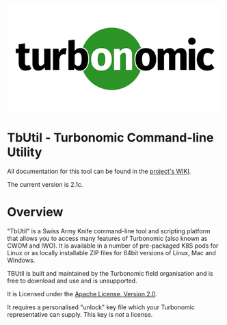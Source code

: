 <p align="center">
  <img src="assets/logo.png">
</p>

<!--
http://www.apache.org/licenses/LICENSE-2.0.txt


Copyright 2021 Turbonomic

Licensed under the Apache License, Version 2.0 (the "License");
you may not use this file except in compliance with the License.
You may obtain a copy of the License at

    http://www.apache.org/licenses/LICENSE-2.0

Unless required by applicable law or agreed to in writing, software
distributed under the License is distributed on an "AS IS" BASIS,
WITHOUT WARRANTIES OR CONDITIONS OF ANY KIND, either express or implied.
See the License for the specific language governing permissions and
limitations under the License.
-->

# TbUtil - Turbonomic Command-line Utility

All documentation for this tool can be found in the [project's WIKI](https://github.com/turbonomic/tbutil/wiki).

The current version is 2.1c.


# Overview

"TbUtil" is a Swiss Army Knife command-line tool and scripting platform that allows you to access many features of Turbonomic (also known as CWOM and IWO). It is available in a number of pre-packaged K8S pods for Linux or as locally installable ZIP files for 64bit versions of Linux, Mac and Windows.

TBUtil is built and maintained by the Turbonomic field organisation and is free to download and use and is unsupported.

It is Licensed under the [Apache License, Version 2.0](LICENSE).

It requires a personalised "unlock" key file which your Turbonomic representative can supply. This key is _not_ a license.
